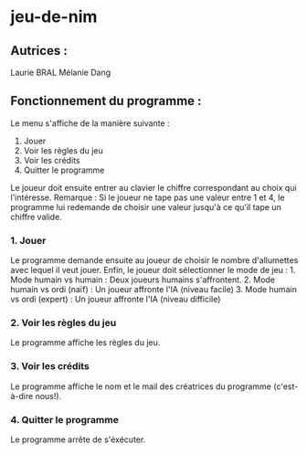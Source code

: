 # jeu-de-nim

## Autrices :
Laurie BRAL
Mélanie Dang

## Fonctionnement du programme :
Le menu s'affiche de la manière suivante :
1. Jouer
2. Voir les règles du jeu
3. Voir les crédits
4. Quitter le programme

Le joueur doit ensuite entrer au clavier le chiffre correspondant au choix qui l'intéresse.
Remarque : Si le joueur ne tape pas une valeur entre 1 et 4, le programme lui redemande de choisir une valeur jusqu'à ce qu'il tape un chiffre valide.

### 1. Jouer
Le programme demande ensuite au joueur de choisir le nombre d'allumettes avec lequel il veut jouer.
Enfin, le joueur doit sélectionner le mode de jeu :
	1. Mode humain vs humain : Deux joueurs humains s'affrontent.
	2. Mode humain vs ordi (naïf) : Un joueur affronte l'IA (niveau facile)
	3. Mode humain vs ordi (expert) : Un joueur affronte l'IA (niveau difficile)

### 2. Voir les règles du jeu
Le programme affiche les règles du jeu.

### 3. Voir les crédits
Le programme affiche le nom et le mail des créatrices du programme (c'est-à-dire nous!).

### 4. Quitter le programme
Le programme arrête de s'éxécuter.
